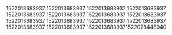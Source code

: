 1522013683937
1522013683937
1522013683937
1522013683937
1522013683937
1522013683937
1522013683937
1522013683937
1522013683937
1522013683937
1522013683937
1522013683937
1522013683937
1522013683937
15220136839371522028448040